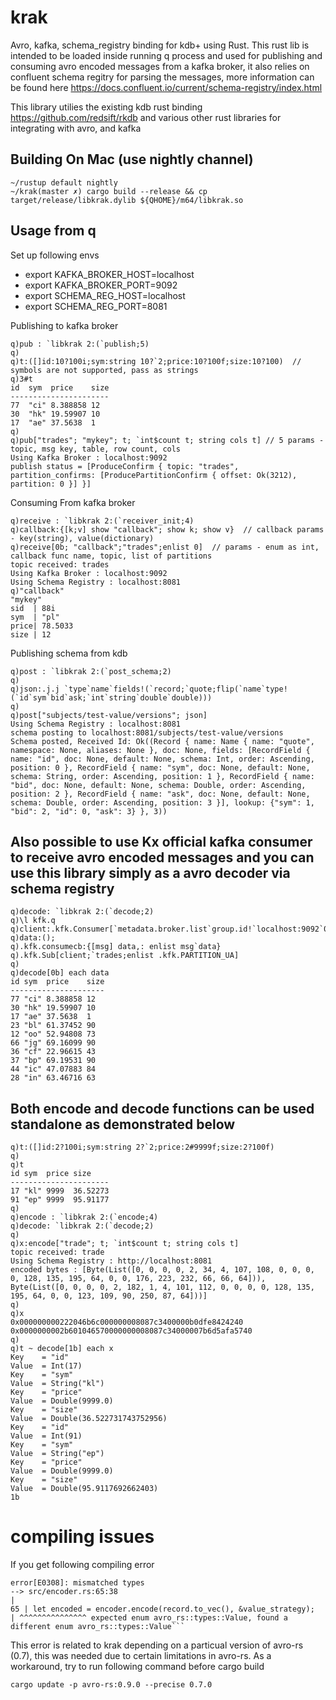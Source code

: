 # krak

Avro, kafka, schema_registry binding for kdb+ using Rust.
This rust lib is intended to be loaded inside running q process and used for publishing and consuming avro encoded messages from a kafka broker, it also relies on confluent schema regitry for parsing the messages, more information can be found here https://docs.confluent.io/current/schema-registry/index.html

This library utilies the existing kdb rust binding https://github.com/redsift/rkdb and various other rust libraries for integrating with avro, and kafka

## Building On Mac (use nightly channel)

```
~/rustup default nightly
~/krak(master ✗) cargo build --release && cp target/release/libkrak.dylib ${QHOME}/m64/libkrak.so
```

## Usage from q
Set up following envs

* export KAFKA_BROKER_HOST=localhost
* export KAFKA_BROKER_PORT=9092
* export SCHEMA_REG_HOST=localhost
* export SCHEMA_REG_PORT=8081


Publishing to kafka broker

```
q)pub : `libkrak 2:(`publish;5)
q)
q)t:([]id:10?100i;sym:string 10?`2;price:10?100f;size:10?100)  // symbols are not supported, pass as strings
q)3#t
id  sym  price    size
----------------------
77  "ci" 8.388858 12
30  "hk" 19.59907 10
17  "ae" 37.5638  1
q)
q)pub["trades"; "mykey"; t; `int$count t; string cols t] // 5 params - topic, msg key, table, row count, cols
Using Kafka Broker : localhost:9092
publish status = [ProduceConfirm { topic: "trades", partition_confirms: [ProducePartitionConfirm { offset: Ok(3212), partition: 0 }] }]
```

Consuming From kafka broker
```
q)receive : `libkrak 2:(`receiver_init;4)
q)callback:{[k;v] show "callback"; show k; show v}  // callback params - key(string), value(dictionary)
q)receive[0b; "callback";"trades";enlist 0]  // params - enum as int, callback func name, topic, list of partitions
topic received: trades
Using Kafka Broker : localhost:9092
Using Schema Registry : localhost:8081
q)"callback"
"mykey"
sid  | 88i
sym  | "pl"
price| 78.5033
size | 12
```

Publishing schema from kdb
```
q)post : `libkrak 2:(`post_schema;2)
q)
q)json:.j.j `type`name`fields!(`record;`quote;flip(`name`type!(`id`sym`bid`ask;`int`string`double`double)))
q)
q)post["subjects/test-value/versions"; json]
Using Schema Registry : localhost:8081
schema posting to localhost:8081/subjects/test-value/versions
Schema posted, Received Id: Ok((Record { name: Name { name: "quote", namespace: None, aliases: None }, doc: None, fields: [RecordField { name: "id", doc: None, default: None, schema: Int, order: Ascending, position: 0 }, RecordField { name: "sym", doc: None, default: None, schema: String, order: Ascending, position: 1 }, RecordField { name: "bid", doc: None, default: None, schema: Double, order: Ascending, position: 2 }, RecordField { name: "ask", doc: None, default: None, schema: Double, order: Ascending, position: 3 }], lookup: {"sym": 1, "bid": 2, "id": 0, "ask": 3} }, 3))
```

## Also possible to use Kx official kafka consumer to receive avro encoded messages and you can use this library simply as a avro decoder via schema registry

```
q)decode: `libkrak 2:(`decode;2)
q)\l kfk.q
q)client:.kfk.Consumer[`metadata.broker.list`group.id!`localhost:9092`0]
q)data:();
q).kfk.consumecb:{[msg] data,: enlist msg`data}
q).kfk.Sub[client;`trades;enlist .kfk.PARTITION_UA]
q)
q)decode[0b] each data
id sym  price    size
---------------------
77 "ci" 8.388858 12
30 "hk" 19.59907 10
17 "ae" 37.5638  1
23 "bl" 61.37452 90
12 "oo" 52.94808 73
66 "jg" 69.16099 90
36 "cf" 22.96615 43
37 "bp" 69.19531 90
44 "ic" 47.07883 84
28 "in" 63.46716 63
```

## Both encode and decode functions can be used standalone as demonstrated below
```
q)t:([]id:2?100i;sym:string 2?`2;price:2#9999f;size:2?100f)
q)
q)t
id sym  price size    
----------------------
17 "kl" 9999  36.52273
91 "ep" 9999  95.91177
q)
q)encode : `libkrak 2:(`encode;4)
q)decode: `libkrak 2:(`decode;2)
q)
q)x:encode["trade"; t; `int$count t; string cols t]
topic received: trade
Using Schema Registry : http://localhost:8081
encoded bytes : [Byte(List([0, 0, 0, 0, 2, 34, 4, 107, 108, 0, 0, 0, 0, 128, 135, 195, 64, 0, 0, 176, 223, 232, 66, 66, 64])), Byte(List([0, 0, 0, 0, 2, 182, 1, 4, 101, 112, 0, 0, 0, 0, 128, 135, 195, 64, 0, 0, 123, 109, 90, 250, 87, 64]))]
q)
q)x
0x000000000222046b6c000000008087c3400000b0dfe8424240
0x0000000002b601046570000000008087c34000007b6d5afa5740
q)
q)t ~ decode[1b] each x
Key    = "id"
Value  = Int(17)
Key    = "sym"
Value  = String("kl")
Key    = "price"
Value  = Double(9999.0)
Key    = "size"
Value  = Double(36.522731743752956)
Key    = "id"
Value  = Int(91)
Key    = "sym"
Value  = String("ep")
Key    = "price"
Value  = Double(9999.0)
Key    = "size"
Value  = Double(95.9117692662403)
1b
```


# compiling issues
If you get following compiling error
```
error[E0308]: mismatched types
--> src/encoder.rs:65:38
|
65 | let encoded = encoder.encode(record.to_vec(), &value_strategy);
| ^^^^^^^^^^^^^^^ expected enum avro_rs::types::Value, found a different enum avro_rs::types::Value```
```

This error is related to krak depending on a particual version of avro-rs (0.7), this was needed due to certain limitations in avro-rs. As a workaround, try to run following command before cargo build
```
cargo update -p avro-rs:0.9.0 --precise 0.7.0
```
